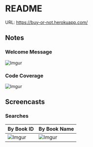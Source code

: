# README

URL: https://buy-or-not.herokuapp.com/

## Notes

### Welcome Message

![Imgur](https://i.imgur.com/GebTtXY.png)

### Code Coverage

![Imgur](https://i.imgur.com/SNpFyuH.png)

## Screencasts

### Searches

| By Book ID | By Book Name |
| --- | --- |
| ![Imgur](https://i.imgur.com/0Uz3VWU.gif) | ![Imgur](https://imgur.com/E7pXLQ7.gif) |
